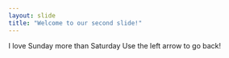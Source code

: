 ```yaml
---
layout: slide
title: "Welcome to our second slide!"
---
```

I love Sunday more than Saturday
Use the left arrow to go back!
